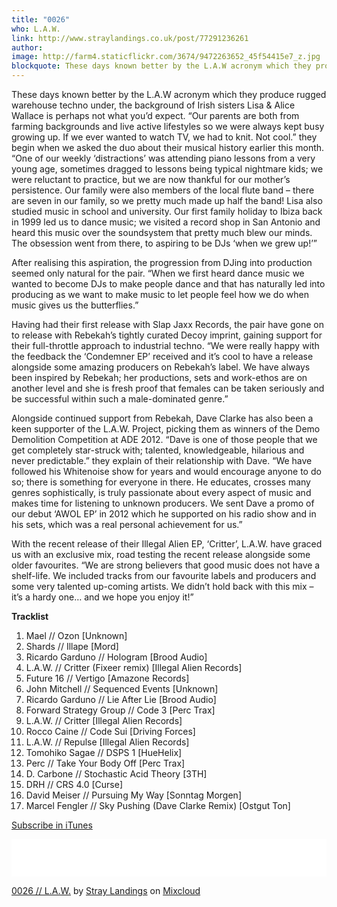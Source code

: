 ```yaml
---
title: "0026"
who: L.A.W.
link: http://www.straylandings.co.uk/post/77291236261
author:
image: http://farm4.staticflickr.com/3674/9472263652_45f54415e7_z.jpg
blockquote: These days known better by the L.A.W acronym which they produce rugged warehouse techno under, the background of Irish sisters Lisa & Alice Wallace is perhaps not what you’d expect. “Our parents are both from farming backgrounds and live active lifestyles so we were always kept busy growing up. If we ever wanted to watch TV, we had to knit. Not cool.” they begin when we asked the duo about their musical history earlier this month. 
---
```


These days known better by the L.A.W acronym which they produce rugged warehouse techno under, the background of Irish sisters Lisa & Alice Wallace is perhaps not what you’d expect. “Our parents are both from farming backgrounds and live active lifestyles so we were always kept busy growing up. If we ever wanted to watch TV, we had to knit. Not cool.” they begin when we asked the duo about their musical history earlier this month. “One of our weekly ‘distractions’ was attending piano lessons from a very young age, sometimes dragged to lessons being typical nightmare kids; we were reluctant to practice, but we are now thankful for our mother’s persistence. Our family were also members of the local flute band – there are seven in our family, so we pretty much made up half the band! Lisa also studied music in school and university. Our first family holiday to Ibiza back in 1999 led us to dance music; we visited a record shop in San Antonio and heard this music over the soundsystem that pretty much blew our minds. The obsession went from there, to aspiring to be DJs ‘when we grew up!’”

After realising this aspiration, the progression from DJing into production seemed only natural for the pair. “When we first heard dance music we wanted to become DJs to make people dance and that has naturally led into producing as we want to make music to let people feel how we do when music gives us the butterflies.”

Having had their first release with Slap Jaxx Records, the pair have gone on to release with Rebekah’s tightly curated Decoy imprint, gaining support for their full-throttle approach to industrial techno. “We were really happy with the feedback the ‘Condemner EP’ received and it’s cool to have a release alongside some amazing producers on Rebekah’s label. We have always been inspired by Rebekah; her productions, sets and work-ethos are on another level and she is fresh proof that females can be taken seriously and be successful within such a male-dominated genre.”

Alongside continued support from Rebekah, Dave Clarke has also been a keen supporter of the L.A.W. Project, picking them as winners of the Demo Demolition Competition at ADE 2012. “Dave is one of those people that we get completely star-struck with; talented, knowledgeable, hilarious and never predictable.” they explain of their relationship with Dave. “We have followed his Whitenoise show for years and would encourage anyone to do so; there is something for everyone in there. He educates, crosses many genres sophistically, is truly passionate about every aspect of music and makes time for listening to unknown producers. We sent Dave a promo of our debut ‘AWOL EP’ in 2012 which he supported on his radio show and in his sets, which was a real personal achievement for us.”

With the recent release of their Illegal Alien EP, ‘Critter’, L.A.W. have graced us with an exclusive mix, road testing the recent release alongside some older favourites. “We are strong believers that good music does not have a shelf-life. We included tracks from our favourite labels and producers and some very talented up-coming artists. We didn’t hold back with this mix – it’s a hardy one… and we hope you enjoy it!”

**Tracklist**

  1. Mael // Ozon [Unknown]
  2. Shards // Illape [Mord]
  3. Ricardo Garduno // Hologram [Brood Audio]
  4. L.A.W. // Critter (Fixeer remix) [Illegal Alien Records]
  5. Future 16 // Vertigo [Amazone Records]
  6. John Mitchell // Sequenced Events [Unknown]
  7. Ricardo Garduno // Lie After Lie [Brood Audio]
  8. Forward Strategy Group // Code 3 [Perc Trax]
  9. L.A.W. // Critter [Illegal Alien Records]
  10. Rocco Caine // Code Sui [Driving Forces]
  11. L.A.W. // Repulse [Illegal Alien Records]
  12. Tomohiko Sagae // DSPS 1 [HueHelix]
  13. Perc // Take Your Body Off [Perc Trax]
  14. D. Carbone // Stochastic Acid Theory [3TH]
  15. DRH // CRS 4.0 [Curse]
  16. David Meiser // Pursuing My Way [Sonntag Morgen]
  17. Marcel Fengler // Sky Pushing (Dave Clarke Remix) [Ostgut Ton]

[Subscribe in iTunes](https://itunes.apple.com/gb/podcast/stray-landings-mix-series/id556425050?mt=2)

<iframe frameborder="0" height="60" src="//www.mixcloud.com/widget/iframe/?feed=http%3A%2F%2Fwww.mixcloud.com%2Fstraylandings%2F0026-law%2F&amp;mini=1&amp;hide_artwork=1&amp;embed_type=widget_standard&amp;embed_uuid=3b663e8c-65a1-4fea-92d7-004d948c5d3a&amp;hide_tracklist=1&amp;hide_cover=1" width="100%"></iframe>

[0026 // L.A.W.](http://www.mixcloud.com/straylandings/0026-law/?utm_source=widget&amp;utm_medium=web&amp;utm_campaign=base_links&amp;utm_term=resource_link) by [Stray Landings](http://www.mixcloud.com/straylandings/?utm_source=widget&amp;utm_medium=web&amp;utm_campaign=base_links&amp;utm_term=profile_link) on [ Mixcloud](http://www.mixcloud.com/?utm_source=widget&utm_medium=web&utm_campaign=base_links&utm_term=homepage_link)